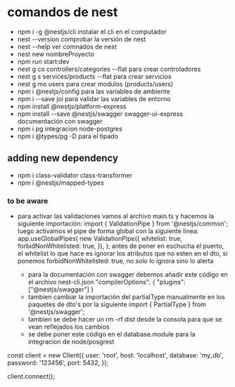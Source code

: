 # comandos de nest

- npm i -g @nestjs/cli instalar el cli en el computador
- nest --version comprobar la versión de nest
- nest --help ver comnados de nest
- nest new nombreProyecto
- npm run start:dev
- nest g co controllers/categories --flat para crear controladores
- nest g s services/products --flat para crear servicios
- nest g mo users para crear modulos (products/users)
- npm i @nestjs/config para las variables de ambiente
- npm i --save joi para validar las variables de entorno
- npm install @nestjs/platform-express
- npm install --save @nestjs/swagger swagger-ui-express documentación con swagger
- npm i pg integracion node-postgres
- npm i @types/pg -D para el tipado

## adding new dependency

- npm i class-validator class-transformer
- npm i @nestjs/mapped-types

### to be aware

- para activar las validaciones vamos al archivo main.ts y
  hacemos la siguiente importación: import { ValidationPipe } from '@nestjs/common';
  luego activamos el pipe de forma global con la siguiente linea: app.useGlobalPipes(
  new ValidationPipe({
  whitelist: true,
  forbidNonWhitelisted: true,
  }),
  );
  antes de poner en eschucha el puerto, el whitelist lo que hace es ignorar los atributos que no esten en el dto, si ponemos forbidNonWhitelisted: true, no solo lo ignora sino lo alerta

  - para la documentación con swagger debemos añadir este código en el archivo nest-cli.json
    "compilerOptions": {
    "plugins": ["@nestjs/swagger"]
    }
  - tambien cambiar la importación del partialType manualmente en los paquetes de dto's por la siguiente
    import { PartialType } from '@nestjs/swagger';
  - tambien se debe hacer un rm -rf dist desde la consola para que se vean reflejados los cambios
  - se debe poner este código en el database.module para la integracion de node/posgrest

const client = new Client({
user: 'root',
host: 'localhost',
database: 'my_db',
password: '123456',
port: 5432,
});

client.connect();
